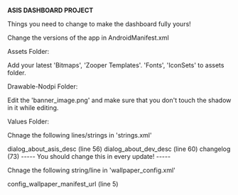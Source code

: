 ****ASIS DASHBOARD PROJECT****

Things you need to change to make the dashboard fully yours!


Change the versions of the app in AndroidManifest.xml


Assets Folder:

Add your latest 'Bitmaps', 'Zooper Templates'. 'Fonts', 'IconSets' to assets folder.


Drawable-Nodpi Folder:

Edit the 'banner_image.png' and make sure that you don't touch the shadow in it while editing.


Values Folder:

Chnage the following lines/strings in 'strings.xml'

dialog_about_asis_desc (line 56)
dialog_about_dev_desc (line 60)
changelog (73) ----- You should change this in every update! -----


Chnage the following string/line in 'wallpaper_config.xml'

config_wallpaper_manifest_url (line 5)
